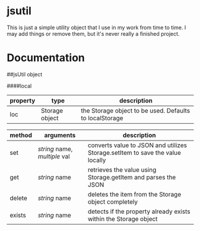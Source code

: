 # jsutil

This is just a simple utility object that I use in my work from time to time. I may add things or remove them, but it's never really a finished project. 


# Documentation
##jsUtil object

####local

| property |type| description |
| --- | --- | --- |
| loc |Storage object| the Storage object to be used. Defaults to localStorage |

| method | arguments | description |
| --- | --- | --- |
| set | *string* name, *multiple* val| converts value to JSON and utilizes Storage.setItem to save the value locally  |
| get | *string* name | retrieves the value using Storage.getItem and parses the JSON |
| delete | *string* name | deletes the item from the Storage object completely|
| exists | *string* name | detects if the property already exists within the Storage object|
